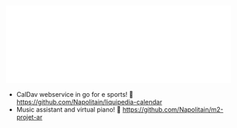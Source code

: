 ![GitHub metrics](https://github.com/Napolitain/Napolitain/blob/main/metrics.svg)

- CalDav webservice in go for e sports! 📅 https://github.com/Napolitain/liquipedia-calendar
- Music assistant and virtual piano! 🎵 https://github.com/Napolitain/m2-projet-ar
